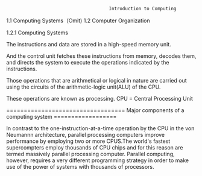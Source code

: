                                           Introduction to Computing
1.1 Computing Systems（Omit)
1.2 Computer Organization

1.2.1 Computing Systems
 
The instructions and data are stored in a high-speed memory unit.

And the control unit fetches these instructions from memory, decodes them, 
and directs the system to execute the operations indicated by the instructions.

Those operations that are arithmetical or logical in nature are carried out using 
the circuits of the arithmetic-logic unit(ALU) of the CPU.

These operations are known as processing.
                                                CPU = Central Processing Unit
                                           
       
                                          
  ================================== Major components of a computing system ==================

In contrast to the one-instruction-at-a-time operation by the CPU in the von Neumannn architecture, parallel processing computers improve
performance by employing two or more CPUS.The world's fastest supercompters employ thousands of CPU chips and for this reason are termed 
massively parallel processing computer.
Parallel computing, however, requires a very different programming strategy in order to make use of the power of systems with thousands of
processors.







